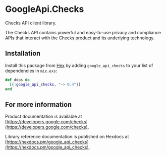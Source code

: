 # GoogleApi.Checks

Checks API client library.

The Checks API contains powerful and easy-to-use privacy and compliance APIs that interact with the Checks product and its underlying technology.

## Installation

Install this package from [Hex](https://hex.pm) by adding
`google_api_checks` to your list of dependencies in `mix.exs`:

```elixir
def deps do
  [{:google_api_checks, "~> 0.4"}]
end
```

## For more information

Product documentation is available at [https://developers.google.com/checks](https://developers.google.com/checks).

Library reference documentation is published on Hexdocs at
[https://hexdocs.pm/google_api_checks](https://hexdocs.pm/google_api_checks).
